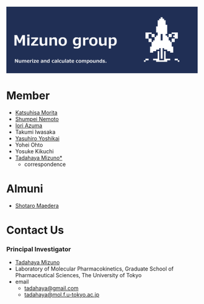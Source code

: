 ![logo](https://github.com/mizuno-group/.github/blob/main/images/logo.png)  

# Member
- [Katsuhisa Morita](https://github.com/KatsuhisaMorita)  
- [Shumpei Nemoto](https://github.com/Nemoto-S)  
- [Iori Azuma](https://github.com/groovy-phazuma)  
- Takumi Iwasaka  
- [Yasuhiro Yoshikai](https://github.com/yyoshikai)  
- Yohei Ohto  
- Yosuke Kikuchi  
- [Tadahaya Mizuno*](https://github.com/tadahayamiz)  
    - correspondence  

# Almuni
- [Shotaro Maedera](https://github.com/ShotaroMaedera)  

# Contact Us
### Principal Investigator
- [Tadahaya Mizuno](https://github.com/tadahayamiz)  
- Laboratory of Molecular Pharmacokinetics, Graduate School of Pharmaceutical Sciences, The University of Tokyo  
- email  
    - tadahaya@gmail.com  
    - tadahaya@mol.f.u-tokyo.ac.jp  